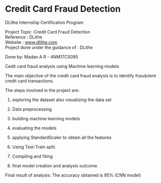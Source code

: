 # Credit Card Fraud Detection
DLithe Internship Certification Program
 
Project Topic :Credit Card Fraud Detection  
Reference : DLithe  
Website : www.dlithe.com  
Project done under the guidance of : DLithe

Done by: Madan A R - 4NM17CS095

Cedit card fraud analysis using Machine learning models

The main objective of the credit card fraud analysis is to identify fraudulent credit card transactions.


The steps involved in the project are:

1. exploring the dataset also visualizing the data set

2. Data preprocessing

3. building machine learning models

4. evaluating the models

5. applying StandardScaler to obtain all the features

6. Using Test-Train split.  

7. Compiling and fiting

8. final model creation and analysis outcome.





Final result of analysis:
The accuracy obtained is 95% (CNN model)
